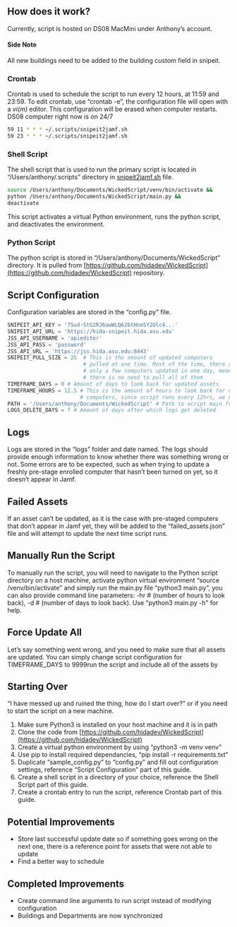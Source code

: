 ## How does it work?

Currently, script is hosted on DS08 MacMini under Anthony’s account.

#### Side Note
All new buildings need to be added to the building custom field in snipeit. 

### Crontab

Crontab is used to schedule the script to run every 12 hours, at 11:59 and 23:59. To edit crontab, use “crontab -e”, the configuration file will open with a *vi(m)* editor. This configuration will be erased when computer restarts. DS08 computer right now is on 24/7

```bash
59 11 * * * ~/.scripts/snipeit2jamf.sh
59 23 * * * ~/.scripts/snipeit2jamf.sh
```

### Shell Script

The shell script that is used to run the primary script is located in “/Users/anthony/.scripts” directory in [snipeit2jamf.sh](http://snipeit2jamf.sh) file.

```bash
source /Users/anthony/Documents/WickedScript/venv/bin/activate && 
python /Users/anthony/Documents/WickedScript/main.py && 
deactivate
```

This script activates a virtual Python environment, runs the python script, and deactivates the environment.

### Python Script

The python script is stored in “/Users/anthony/Documents/WickedScript” directory. It is pulled from [https://github.com/hidadev/WickedScript](https://github.com/hidadev/WickedScript) repository.

## Script Configuration

Configuration variables are stored in the “config.py” file. 

```python
SNIPEIT_API_KEY = '75ud-StG2RJ6uwWLQ626tHneSY2Ulc4...'
SNIPEIT_API_URL = 'https://hida-snipeit.hida.asu.edu'
JSS_API_USERNAME = 'apieditor'
JSS_API_PASS = 'password'
JSS_API_URL = 'https://jss.hida.asu.edu:8443'
SNIPEIT_PULL_SIZE = 25  # This is the amount of updated computers 
                        # pulled at one time. Most of the time, there are
                        # only a few computers updated in one day, meaning
                        # there is no need to pull all of them
TIMEFRAME_DAYS = 0 # Amount of days to look back for updated assets
TIMEFRAME_HOURS = 12.5 # This is the amount of hours to look back for updated
                       # computers, since script runs every 12hrs, we do 12 + 30 min buffer
PATH = '/Users/anthony/Documents/WickedScript' # Path to script main folder location
LOGS_DELETE_DAYS = 7 # Amount of days after which logs get deleted
```

## Logs

Logs are stored in the “logs” folder and date named. The logs should provide enough information to know whether there was something wrong or not. Some errors are to be expected, such as when trying to update a freshly pre-stage enrolled computer that hasn’t been turned on yet, so it doesn’t appear in Jamf.

## Failed Assets

If an asset can’t be updated, as it is the case with pre-staged computers that don’t appear in Jamf yet, they will be added to the “failed_assets.json” file and will attempt to update the next time script runs. 

## Manually Run the Script

To manually run the script, you will need to navigate to the Python script directory on a host machine, activate python virtual environment “source /venv/bin/activate” and simply run the main.py file “python3 main.py”, you can also provide command line parameters: -hr # (number of hours to look back), -d # (number of days to look back). Use "python3 main.py -h" for help.

## Force Update All

Let’s say something went wrong, and you need to make sure that all assets are updated. You can simply change script configuration for TIMEFRAME_DAYS to 9999run the script and include all of the assets by

## Starting Over

“I have messed up and ruined the thing, how do I start over?” or if you need to start the script on a new machine.

1. Make sure Python3 is installed on your host machine and it is in path
2. Clone the code from [https://github.com/hidadev/WickedScript](https://github.com/hidadev/WickedScript) 
3. Create a virtual python environment by using “python3 -m venv venv”
4. Use pip to install required dependancies, “pip install -r requirements.txt”
5. Duplicate “sample_config.py” to “config.py” and fill out configuration settings, reference “Script Configuration” part of this guide.
6. Create a shell script in a directory of your choice, reference the Shell Script part of this guide.
7. Create a crontab entry to run the script, reference Crontab part of this guide.

## Potential Improvements

- Store last successful update date so if something goes wrong on the next one, there is a reference point for assets that were not able to update
- Find a better way to schedule

## Completed Improvements
- Create command line arguments to run script instead of modifying configuration
- Buildings and Departments are now synchronized